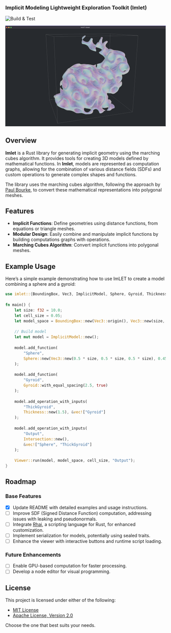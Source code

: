 ### Implicit Modeling Lightweight Exploration Toolkit (Imlet)

![Build & Test](https://github.com/joelhi/implicit-rs/actions/workflows/rust.yml/badge.svg)

![Gyroid Example](media/example_gyroid.png)

## Overview

**Imlet** is a Rust library for generating implicit geometry using the marching cubes algorithm. It provides tools for creating 3D models defined by mathematical functions. In **Imlet**, models are represented as computation graphs, allowing for the combination of various distance fields (SDFs) and custom operations to generate complex shapes and functions.

The library uses the marching cubes algorithm, following the approach by [Paul Bourke](https://paulbourke.net/geometry/polygonise/), to convert these mathematical representations into polygonal meshes.

## Features

- **Implicit Functions**: Define geometries using distance functions, from equations or triangle meshes.
- **Modular Design**: Easily combine and manipulate implicit functions by building computations graphs with operations.
- **Marching Cubes Algorithm**: Convert implicit functions into polygonal meshes.

## Example Usage

Here’s a simple example demonstrating how to use ImLET to create a model combining a sphere and a gyroid:

```rust
use imlet::{BoundingBox, Vec3, ImplicitModel, Sphere, Gyroid, Thickness, Intersection, Viewer};

fn main() {
    let size: f32 = 10.0;
    let cell_size = 0.05;
    let model_space = BoundingBox::new(Vec3::origin(), Vec3::new(size, size, size));

    // Build model
    let mut model = ImplicitModel::new();

    model.add_function(
        "Sphere",
        Sphere::new(Vec3::new(0.5 * size, 0.5 * size, 0.5 * size), 0.45 * size),
    );

    model.add_function(
        "Gyroid", 
        Gyroid::with_equal_spacing(2.5, true)
    );
    
    model.add_operation_with_inputs(
        "ThickGyroid", 
        Thickness::new(1.5), &vec!["Gyroid"]
    );
    
    model.add_operation_with_inputs(
        "Output",
        Intersection::new(),
        &vec!["Sphere", "ThickGyroid"]
    );

    Viewer::run(model, model_space, cell_size, "Output");
}
```

## Roadmap

### Base Features
- [x] Update README with detailed examples and usage instructions.
- [ ] Improve SDF (Signed Distance Function) computation, addressing issues with leaking and pseudonormals.
- [ ] Integrate [Rhai](https://rhai.rs/), a scripting language for Rust, for enhanced customization.
- [ ] Implement serialization for models, potentially using sealed traits.
- [ ] Enhance the viewer with interactive buttons and runtime script loading.

### Future Enhancements
- [ ] Enable GPU-based computation for faster processing.
- [ ] Develop a node editor for visual programming.

## License

This project is licensed under either of the following:

- [MIT License](LICENSE-MIT) 
- [Apache License, Version 2.0](LICENSE-APACHE)

Choose the one that best suits your needs.